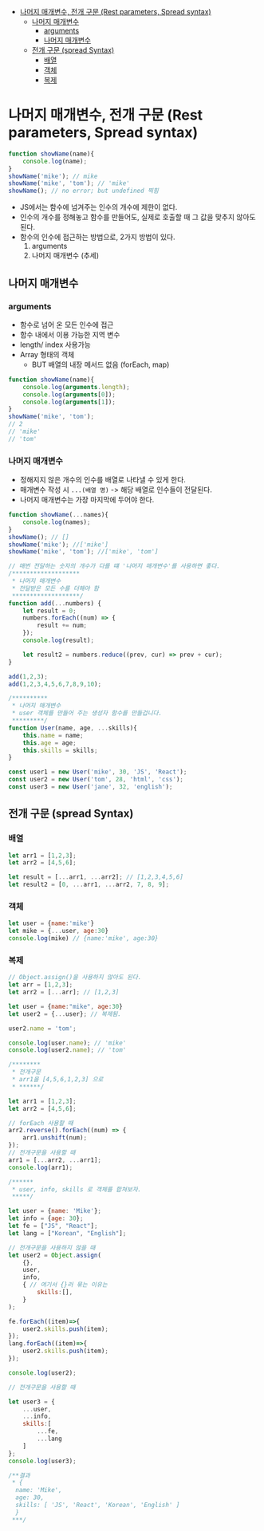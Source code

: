 <!-- TOC -->

- [나머지 매개변수, 전개 구문 (Rest parameters, Spread syntax)](#나머지-매개변수-전개-구문-rest-parameters-spread-syntax)
  - [나머지 매개변수](#나머지-매개변수)
    - [arguments](#arguments)
    - [나머지 매개변수](#나머지-매개변수-1)
  - [전개 구문 (spread Syntax)](#전개-구문-spread-syntax)
    - [배열](#배열)
    - [객체](#객체)
    - [복제](#복제)

<!-- /TOC -->

# 나머지 매개변수, 전개 구문 (Rest parameters, Spread syntax)

```js
function showName(name){
    console.log(name);
}
showName('mike'); // mike 
showName('mike', 'tom'); // 'mike'
showName(); // no error; but undefined 찍힘 
```
- JS에서는 함수에 넘겨주는 인수의 개수에 제한이 없다.  
- 인수의 개수를 정해놓고 함수를 만들어도, 실제로 호출할 때 그 값을 맞추지 않아도 된다. 
- 함수의 인수에 접근하는 방법으로, 2가지 방법이 있다. 
  1. arguments
  2. 나머지 매개변수 (추세)

## 나머지 매개변수

### arguments
- 함수로 넘어 온 모든 인수에 접근 
- 함수 내에서 이용 가능한 지역 변수 
- length/ index 사용가능
- Array 형태의 객체 
  - BUT 배열의 내장 메서드 없음 (forEach, map)
```js
function showName(name){
    console.log(arguments.length);
    console.log(arguments[0]);
    console.log(arguments[1]);
}
showName('mike', 'tom');
// 2
// 'mike'
// 'tom'
```

### 나머지 매개변수 
- 정해지지 않은 개수의 인수를 배열로 나타낼 수 있게 한다. 
- 매개변수 작성 시 `...(배열 명)` -> 해당 배열로 인수들이 전달된다. 
- 나머지 매개변수는 가장 마지막에 두어야 한다. 
```js
function showName(...names){
    console.log(names);
}
showName(); // []
showName('mike'); //['mike']
showName('mike', 'tom'); //['mike', 'tom']
```
```js
// 매번 전달하는 숫자의 개수가 다를 떄 '나머지 매개변수'를 사용하면 좋다. 
/*******************
 * 나머지 매개변수 
 * 전달받은 모든 수를 더해야 함
 *******************/
function add(...numbers) {
    let result = 0; 
    numbers.forEach((num) => {
        result += num;
    });
    console.log(result);

    let result2 = numbers.reduce((prev, cur) => prev + cur);
}

add(1,2,3);
add(1,2,3,4,5,6,7,8,9,10);

```
```js
/**********
 * 나머지 매개변수 
 * user 객체를 만들어 주는 생성자 함수를 만들겁니다. 
 *********/
function User(name, age, ...skills){
    this.name = name;
    this.age = age;
    this.skills = skills;
}

const user1 = new User('mike', 30, 'JS', 'React');
const user2 = new User('tom', 28, 'html', 'css');
const user3 = new User('jane', 32, 'english');
```

## 전개 구문 (spread Syntax)

### 배열 
```js
let arr1 = [1,2,3];
let arr2 = [4,5,6];

let result = [...arr1, ...arr2]; // [1,2,3,4,5,6]
let result2 = [0, ...arr1, ...arr2, 7, 8, 9];

```

### 객체 
```js 
let user = {name:'mike'}
let mike = {...user, age:30}
console.log(mike) // {name:'mike', age:30}
```

### 복제 
```js 
// Object.assign()을 사용하지 않아도 된다. 
let arr = [1,2,3];
let arr2 = [...arr]; // [1,2,3]

let user = {name:"mike", age:30}
let user2 = {...user}; // 복제됨. 

user2.name = 'tom';

console.log(user.name); // 'mike'
console.log(user2.name); // 'tom'
```

```js 
/********
 * 전개구문
 * arr1을 [4,5,6,1,2,3] 으로
 * ******/

let arr1 = [1,2,3];
let arr2 = [4,5,6];

// forEach 사용할 때 
arr2.reverse().forEach((num) => {
    arr1.unshift(num);
});
// 전개구문을 사용할 때 
arr1 = [...arr2, ...arr1];
console.log(arr1);
```
```js
/******
 * user, info, skills 로 객체를 합쳐보자.
 *****/

let user = {name: 'Mike'};
let info = {age: 30};
let fe = ["JS", "React"];
let lang = ["Korean", "English"];

// 전개구문을 사용하지 않을 때 
let user2 = Object.assign(
    {}, 
    user, 
    info, 
    { // 여기서 {}러 묶는 이유는 
        skills:[],
    }
);

fe.forEach((item)=>{
    user2.skills.push(item);
});
lang.forEach((item)=>{
    user2.skills.push(item);
});

console.log(user2);

// 전개구문을 사용할 때 

let user3 = {
    ...user, 
    ...info, 
    skills:[
        ...fe,
        ...lang
    ]
};
console.log(user3);

/**결과
 * {
  name: 'Mike',
  age: 30,
  skills: [ 'JS', 'React', 'Korean', 'English' ]
  }
 ***/
```